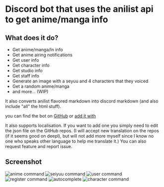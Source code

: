 # Discord bot that uses the anilist api to get anime/manga info

## **What does it do?**

- Get anime/manga/ln info
- Get anime airing notifications
- Get user info
- Get character info
- Get studio info
- Get staff info
- Generate an image with a seyuu and 4 characters that they voiced
- Get a random anime/manga
- and more... (WIP)

It also converts anilist flavored markdown into discord markdown (and also include "all" the html stuff).

you can find the bot on [GitHub](https://github.com/ValgulNecron/kasuki)
or [add it with](https://discord.com/api/oauth2/authorize?client_id=923286536445894697&permissions=533113194560&scope=bot)

It also supports localisation. If you want to add one you simply need to edit the json file on the GitHub repos. (I will
accept new translation on the repos (if it seems good on deepl), but will not add more myself since I know no one who
speaks other language to help me translate it.)
You can also request feature and report issue.

## **Screenshot**

![anime command](https://files.catbox.moe/pmp6be.png)
![seiyuu command](https://files.catbox.moe/nwn173.png)
![user command](https://files.catbox.moe/jcxunp.png)
![register command](https://files.catbox.moe/pybzns.png)
![autocomplete](https://files.catbox.moe/3j3xwf.png)
![character command](https://files.catbox.moe/62tmhy.png)